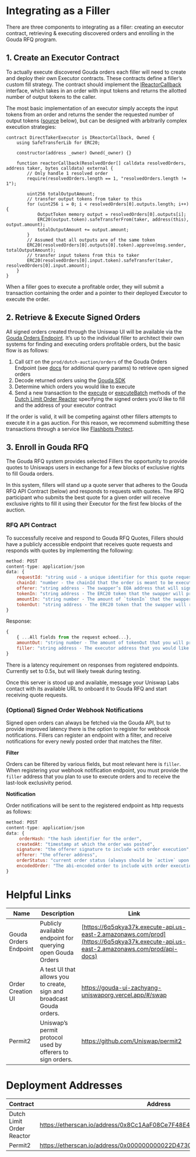 # Integrating as a Filler

There are three components to integrating as a filler: creating an executor contract, retrieving & executing discovered orders and enrolling in the Gouda RFQ program.

## 1. Create an Executor Contract

To actually execute discovered Gouda orders each filler will need to create and deploy their own Executor contracts. These contracts define a filler’s custom fill strategy. The contract should implement the [IReactorCallback](https://github.com/Uniswap/gouda/blob/main/src/interfaces/IReactorCallback.sol) interface, which takes in an order with input tokens and returns the allotted number of output tokens to the caller. 

The most basic implementation of an executor simply accepts the input tokens from an order and returns the sender the requested number of output tokens ([source](https://github.com/Uniswap/gouda/blob/main/src/sample-executors/DirectTakerExecutor.sol) below), but can be designed with arbitrarily complex execution strategies:

```solidity
contract DirectTakerExecutor is IReactorCallback, Owned {
    using SafeTransferLib for ERC20;

    constructor(address _owner) Owned(_owner) {}

    function reactorCallback(ResolvedOrder[] calldata resolvedOrders, address taker, bytes calldata) external {
        // Only handle 1 resolved order
        require(resolvedOrders.length == 1, "resolvedOrders.length != 1");

        uint256 totalOutputAmount;
        // transfer output tokens from taker to this
        for (uint256 i = 0; i < resolvedOrders[0].outputs.length; i++) {
            OutputToken memory output = resolvedOrders[0].outputs[i];
            ERC20(output.token).safeTransferFrom(taker, address(this), output.amount);
            totalOutputAmount += output.amount;
        }
        // Assumed that all outputs are of the same token
        ERC20(resolvedOrders[0].outputs[0].token).approve(msg.sender, totalOutputAmount);
        // transfer input tokens from this to taker
        ERC20(resolvedOrders[0].input.token).safeTransfer(taker, resolvedOrders[0].input.amount);
    }
}
```

When a filler goes to execute a profitable order, they will submit a transaction containing the order and a pointer to their deployed Executor to execute the order.  

## 2. Retrieve & Execute Signed Orders

All signed orders created through the Uniswap UI will be available via the [Gouda Orders Endpoint](https://6q5qkya37k.execute-api.us-east-2.amazonaws.com/prod/api-docs). It’s up to the individual filler to architect their own systems for finding and executing orders profitable orders, but the basic flow is as follows: 

1. Call `GET` on the `prod/dutch-auction/orders` of the Gouda Orders Endpoint (see [docs](https://6q5qkya37k.execute-api.us-east-2.amazonaws.com/prod/api-docs) for additional query params) to retrieve open signed orders
2. Decode returned orders using the [Gouda SDK](https://github.com/Uniswap/gouda-sdk/#parsing-orders)
3. Determine which orders you would like to execute
4. Send a new transaction to the [execute](https://github.com/Uniswap/gouda/blob/a2025e3306312fc284a29daebdcabb88b50037c2/src/reactors/BaseReactor.sol#L29) or [executeBatch](https://github.com/Uniswap/gouda/blob/a2025e3306312fc284a29daebdcabb88b50037c2/src/reactors/BaseReactor.sol#L37) methods of the [Dutch Limit Order Reactor](https://github.com/Uniswap/gouda/blob/main/src/reactors/DutchLimitOrderReactor.sol) specifying the signed orders you’d like to fill and the address of your executor contract

If the order is valid, it will be competing against other fillers attempts to execute it in a gas auction. For this reason, we recommend submitting these transactions through a service like [Flashbots Protect](https://docs.flashbots.net/flashbots-protect/overview).

## 3. Enroll in Gouda RFQ

The Gouda RFQ system provides selected Fillers the opportunity to provide quotes to Uniswaps users in exchange for a few blocks of exclusive rights to fill Gouda orders.

In this system, fillers will stand up a quote server that adheres to the Gouda RFQ API Contract (below) and responds to requests with quotes. The RFQ participant who submits the best quote for a given order will receive exclusive rights to fill it using their Executor for the first few blocks of the auction. 

### RFQ API Contract

To successfully receive and respond to Gouda RFQ Quotes, Fillers should have a publicly accessible endpoint that receives quote requests and responds with quotes by implementing the following:

```jsx
method: POST
content-type: application/json
data: {
    requestId: "string uuid - a unique identifier for this quote request", 
    chainId: "number - the chainId that the order is meant to be executed on",
    offerer: "string address - The swapper’s EOA address that will sign the order",
    tokenIn: "string address - The ERC20 token that the swapper will provide",
    amountIn: "string number - The amount of `tokenIn` that the swapper will provide",
    tokenOut: "string address - The ERC20 token that the swapper will receive"
}
```

Response:

```jsx
{
	{ ...All fields from the request echoed...},
	amountOut: "string number - The amount of tokenOut that you will provide in return for `amountIn` units of tokenIn", 
	filler: "string address - The executor address that you would like to have last-look exclusivity for this order"
}
```

There is a latency requirement on responses from registered endpoints. Currently set to 0.5s, but will likely tweak during testing.

Once this server is stood up and available, message your Uniswap Labs contact with its available URL to onboard it to Gouda RFQ and start receiving quote requests. 

### (Optional) Signed Order Webhook Notifications

Signed open orders can always be fetched via the Gouda API, but to provide improved latency there is the option to register for webhook notifications. Fillers can register an endpoint with a filter, and receive notifications for every newly posted order that matches the filter. 

**Filter**

Orders can be filtered by various fields, but most relevant here is `filler`. When registering your webhook notification endpoint, you must provide the `filler` address that you plan to use to execute orders and to receive the last-look exclusivity period.

**Notification**

Order notifications will be sent to the registered endpoint as http requests as follows:

```jsx
method: POST
content-type: application/json
data: {
     orderHash: "the hash identifier for the order", 
    createdAt: "timestamp at which the order was posted",
    signature: "the offerer signature to include with order execution",
    offerer: "the offerer address",
    orderStatus: "current order status (always should be `active` upon receiving notification)",
    encodedOrder: "The abi-encoded order to include with order execution. This can be decoded using the Gouda-SDK (https://github.com/uniswap/gouda-sdk) to verify order fields and signature"
}
```

# Helpful Links

| Name  | Description | Link |
| --- | --- | --- |
| Gouda Orders Endpoint | Publicly available endpoint for querying open Gouda Orders | [https://6q5qkya37k.execute-api.us-east-2.amazonaws.com/prod](https://6q5qkya37k.execute-api.us-east-2.amazonaws.com/prod/api-docs) |
| Order Creation UI | A test UI that allows you to create, sign and broadcast Gouda orders. | https://gouda-ui-zachyang-uniswaporg.vercel.app/#/swap |
| Permit2 | Uniswap’s permit protocol used by offerers to sign orders.  | https://github.com/Uniswap/permit2 |

# Deployment Addresses

| Contract | Address | Source |
| --- | --- | --- |
| Dutch Limit Order Reactor | https://etherscan.io/address/0x8Cc1AaF08Ce7F48E4104196753bB1daA80E3530f | https://github.com/Uniswap/gouda/blob/main/src/reactors/DutchLimitOrderReactor.sol |
| Permit2 | https://etherscan.io/address/0x000000000022D473030F116dDEE9F6B43aC78BA3 | https://github.com/Uniswap/permit2  |
